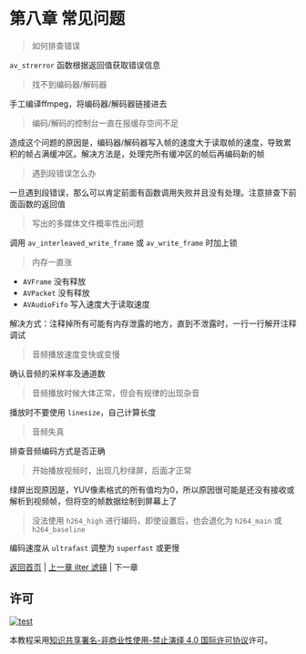 # 第八章 常见问题

> 如何排查错误

`av_strerror` 函数根据返回值获取错误信息

> 找不到编码器/解码器

手工编译ffmpeg，将编码器/解码器链接进去

> 编码/解码的控制台一直在报缓存空间不足

造成这个问题的原因是，编码器/解码器写入帧的速度大于读取帧的速度，导致累积的帧占满缓冲区。解决方法是，处理完所有缓冲区的帧后再编码新的帧

> 遇到段错误怎么办

一旦遇到段错误，那么可以肯定前面有函数调用失败并且没有处理。注意排查下前面函数的返回值

> 写出的多媒体文件概率性出问题

调用 `av_interleaved_write_frame` 或 `av_write_frame` 时加上锁

> 内存一直涨

* `AVFrame` 没有释放
* `AVPacket` 没有释放
* `AVAudioFifo` 写入速度大于读取速度

解决方式：注释掉所有可能有内存泄露的地方，直到不泄露时，一行一行解开注释调试

> 音频播放速度变快或变慢

确认音频的采样率及通道数

> 音频播放时候大体正常，但会有规律的出现杂音

播放时不要使用 `linesize`，自己计算长度

> 音频失真

排查音频编码方式是否正确

> 开始播放视频时，出现几秒绿屏，后面才正常

绿屏出现原因是，YUV像素格式的所有值均为0，所以原因很可能是还没有接收或解析到视频帧，但将空的帧数据绘制到屏幕上了

> 没法使用 `h264_high` 进行编码，即使设置后，也会退化为 `h264_main` 或 `h264_baseline`

编码速度从 `ultrafast` 调整为 `superfast` 或更慢

[返回首页](../README.md) | [上一章 ilter 滤镜](./07_filter.md) | 下一章

## 许可

[![test](https://i.creativecommons.org/l/by-nc-nd/4.0/80x15.png)](http://creativecommons.org/licenses/by-nc-nd/4.0/)

本教程采用[知识共享署名-非商业性使用-禁止演绎 4.0 国际许可协议](http://creativecommons.org/licenses/by-nc-nd/4.0/)许可。

